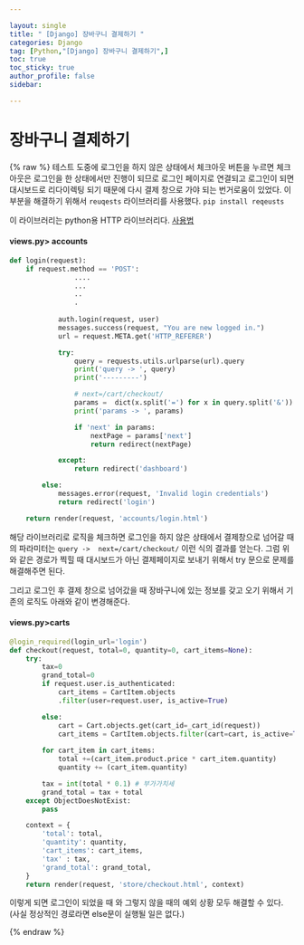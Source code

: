 ```yaml
---

layout: single
title: " [Django] 장바구니 결제하기 "
categories: Django
tag: [Python,"[Django] 장바구니 결제하기",]
toc: true
toc_sticky: true
author_profile: false
sidebar:

---
```

# 장바구니 결제하기
{% raw %}
테스트 도중에 로그인을 하지 않은 상태에서 체크아웃 버튼을 누르면
체크아웃은 로그인을 한 상태에서만 진행이 되므로 로그인 페이지로 연결되고
로그인이 되면 대시보드로 리다이렉팅 되기 때문에 다시 결제 창으로 가야 되는 번거로움이 있었다.
이 부분을 해결하기 위해서 `reuqests` 라이브러리를 사용했다.
`pip install reqeusts`

이 라이브러리는 python용 HTTP 라이브러리다.
[사용법](https://seungjuv.tistory.com/entry/requests-%EB%9D%BC%EC%9D%B4%EB%B8%8C%EB%9F%AC%EB%A6%AC-%EC%82%AC%EC%9A%A9%EB%B2%95)

#### views.py> accounts
```python
def login(request):
    if request.method == 'POST':
				....
				...
				..
				.
                
            auth.login(request, user)
            messages.success(request, "You are new logged in.")
            url = request.META.get('HTTP_REFERER')

            try:
                query = requests.utils.urlparse(url).query
                print('query -> ', query)
                print('---------')

                # next=/cart/checkout/
                params =  dict(x.split('=') for x in query.split('&'))
                print('params -> ', params)

                if 'next' in params:
                    nextPage = params['next']
                    return redirect(nextPage)

            except:
                return redirect('dashboard')

        else:
            messages.error(request, 'Invalid login credentials')
            return redirect('login')

    return render(request, 'accounts/login.html')
```

해당 라이브러리로 로직을 체크하면 로그인을 하지 않은 상태에서 결제창으로 넘어갈 때의 파라미터는 `query ->  next=/cart/checkout/` 이런 식의 결과를 얻는다.
그럼 위와 같은 경로가 찍힐 때 대시보드가 아닌 결제페이지로 보내기 위해서 
try 문으로 문제를 해결해주면 된다.

그리고 로그인 후 결제 창으로 넘어갔을 때 장바구니에 있는 정보를 갖고 오기 위해서
기존의 로직도 아래와 같이 변경해준다.

#### views.py>carts
```python
@login_required(login_url='login')
def checkout(request, total=0, quantity=0, cart_items=None):
    try:
        tax=0
        grand_total=0
        if request.user.is_authenticated:
            cart_items = CartItem.objects
            .filter(user=request.user, is_active=True)

        else:
            cart = Cart.objects.get(cart_id=_cart_id(request))
            cart_items = CartItem.objects.filter(cart=cart, is_active=True)
            
        for cart_item in cart_items:
            total +=(cart_item.product.price * cart_item.quantity)
            quantity += (cart_item.quantity)

        tax = int(total * 0.1) # 부가가치세
        grand_total = tax + total
    except ObjectDoesNotExist:
        pass

    context = {
        'total': total,
        'quantity': quantity,
        'cart_items': cart_items,
        'tax' : tax,
        'grand_total': grand_total,
    }
    return render(request, 'store/checkout.html', context)
```
이렇게 되면 로그인이 되었을 때 와 그렇지 않을 때의 예외 상황 모두 해결할 수 있다.
(사실 정상적인 경로라면 else문이 실행될 일은 없다.)




{% endraw %}
